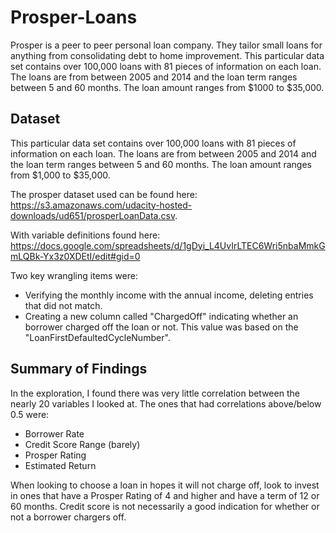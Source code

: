 # Prosper-Loans
Prosper is a peer to peer personal loan company. They tailor small loans for anything from consolidating debt to home improvement. This particular data set contains over 100,000 loans with 81 pieces of information on each loan. The loans are from between 2005 and 2014 and the loan term ranges between 5 and 60 months. The loan amount ranges from $1000 to $35,000.

## Dataset

This particular data set contains over 100,000 loans with 81 pieces of information on each loan. The loans are from between 2005 and 2014 and the loan term ranges between 5 and 60 months. The loan amount ranges from $1,000 to $35,000.

The prosper dataset used can be found here:
https://s3.amazonaws.com/udacity-hosted-downloads/ud651/prosperLoanData.csv.

With variable definitions found here: 
https://docs.google.com/spreadsheets/d/1gDyi_L4UvIrLTEC6Wri5nbaMmkGmLQBk-Yx3z0XDEtI/edit#gid=0

Two key wrangling items were:
* Verifying the monthly income with the annual income, deleting entries that did not match.
* Creating a new column called "ChargedOff" indicating whether an borrower charged off the loan or not. This value was based on the "LoanFirstDefaultedCycleNumber".

## Summary of Findings

In the exploration, I found there was very little correlation between the nearly 20 variables I looked at. The ones that had correlations above/below 0.5 were:
* Borrower Rate
* Credit Score Range (barely)
* Prosper Rating
* Estimated Return

When looking to choose a loan in hopes it will not charge off, look to invest in ones that have a Prosper Rating of 4 and higher and have a term of 12 or 60 months. Credit score is not necessarily a good indication for whether or not a borrower chargers off.
